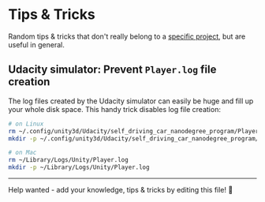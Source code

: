 # Tips & Tricks

Random tips & tricks that don't really belong to a [specific project](PROJECTS.md), but are useful in general.

## Udacity simulator: Prevent `Player.log` file creation

The log files created by the Udacity simulator can easily be huge and fill up your whole disk space. This
handy trick disables log file creation:

```bash
# on Linux
rm ~/.config/unity3d/Udacity/self_driving_car_nanodegree_program/Player.log
mkdir -p ~/.config/unity3d/Udacity/self_driving_car_nanodegree_program/Player.log

# on Mac
rm ~/Library/Logs/Unity/Player.log
mkdir -p ~/Library/Logs/Unity/Player.log
```

---

Help wanted - add your knowledge, tips & tricks by editing this file! 🎉
